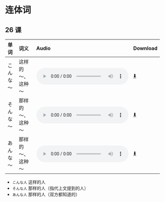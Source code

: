 # 连体词

## 26 课

| 单词     | 词义             | Audio                                                                                        | Download                                                            |
| :------- | :--------------- | :------------------------------------------------------------------------------------------- | :------------------------------------------------------------------ |
| こんな～ | 这样的～、这种～ | <audio src="http://dict.youdao.com/dictvoice?le=jap&audio=こんな～&type=3" controls></audio> | [⬇️](http://dict.youdao.com/dictvoice?le=jap&audio=こんな～&type=3) |
| そんな～ | 那样的～、这种～ | <audio src="http://dict.youdao.com/dictvoice?le=jap&audio=そんな～&type=3" controls></audio> | [⬇️](http://dict.youdao.com/dictvoice?le=jap&audio=そんな～&type=3) |
| あんな～ | 那样的～、这种～ | <audio src="http://dict.youdao.com/dictvoice?le=jap&audio=あんな～&type=3" controls></audio> | [⬇️](http://dict.youdao.com/dictvoice?le=jap&audio=あんな～&type=3) |

- `こんな人` 这样的人
- `そんな人` 那样的人（指代上文提到的人）
- `あんな人` 那样的人（双方都知道的）
